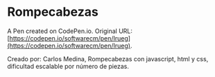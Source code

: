 # Rompecabezas

A Pen created on CodePen.io. Original URL: [https://codepen.io/softwarecm/pen/Irueg](https://codepen.io/softwarecm/pen/Irueg).

Creado por: Carlos Medina, Rompecabezas con javascript, html y css, dificultad escalable por número de piezas.
